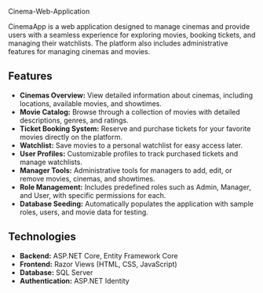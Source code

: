 Cinema-Web-Application

CinemaApp is a web application designed to manage cinemas and provide users with a seamless experience for exploring movies, booking tickets, and managing their watchlists. The platform also includes administrative features for managing cinemas and movies.  

## Features  
- **Cinemas Overview:** View detailed information about cinemas, including locations, available movies, and showtimes.  
- **Movie Catalog:** Browse through a collection of movies with detailed descriptions, genres, and ratings.  
- **Ticket Booking System:** Reserve and purchase tickets for your favorite movies directly on the platform.  
- **Watchlist:** Save movies to a personal watchlist for easy access later.  
- **User Profiles:** Customizable profiles to track purchased tickets and manage watchlists.  
- **Manager Tools:** Administrative tools for managers to add, edit, or remove movies, cinemas, and showtimes.  
- **Role Management:** Includes predefined roles such as Admin, Manager, and User, with specific permissions for each.  
- **Database Seeding:** Automatically populates the application with sample roles, users, and movie data for testing.  

## Technologies  
- **Backend:** ASP.NET Core, Entity Framework Core  
- **Frontend:** Razor Views (HTML, CSS, JavaScript)  
- **Database:** SQL Server  
- **Authentication:** ASP.NET Identity  